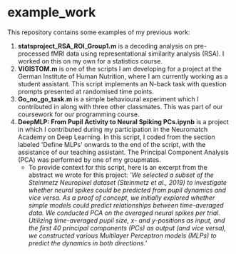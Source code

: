 # example_work

This repository contains some examples of my previous work:

1. **statsproject_RSA_ROI_Group1.m** is a decoding analysis on pre-processed fMRI data using representational similarity analysis (RSA). I worked on this on my own for a statistics course.
2. **VIGISTOM.m** is one of the scripts I am developing for a project at the German Institute of Human Nutrition, where I am currently working as a student assistant. This script implements an N-back task with question prompts presented at randomised time points.
2. **Go_no_go_task.m** is a simple behavioural experiment which I contributed in along with three other classmates. This was part of our coursework for our programming course.
3. **DeepMLP: From Pupil Activity to Neural Spiking PCs.ipynb** is a project in which I contributed during my participation in the Neuromatch Academy on Deep Learning. In this script, I coded from the section labeled 'Define MLPs' onwards to the end of the script, with the assistance of our teaching assistant. The Principal Component Analysis (PCA) was performed by one of my groupmates.
    - To provide context for this script, here is an excerpt from the abstract we wrote for this project: *'We selected a subset of the Steinmetz Neuropixel     dataset (Steinmetz et al., 2019) to investigate whether neural spikes could be predicted from pupil dynamics and vice versa. As a proof of concept, we initially explored whether simple models could predict relationships between time-averaged data. We conducted PCA on the averaged neural spikes per trial. Utilizing time-averaged pupil size, x- and y-positions as input, and the first 40 principal components (PCs) as output (and vice versa), we constructed various Multilayer Perceptron models (MLPs) to predict the dynamics in both directions.'*
